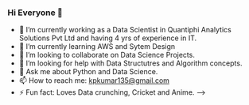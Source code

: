 ### Hi Everyone 👋

- 🔭 I’m currently working as a Data Scientist in Quantiphi Analytics Solutions Pvt Ltd and having 4 yrs of experience in IT.
- 🌱 I’m currently learning AWS and Sytem Design
- 👯 I’m looking to collaborate on Data Science Projects.
- 🤔 I’m looking for help with Data Structutres and Algorithm concepts.
- 💬 Ask me about Python and Data Science.
- 📫 How to reach me: kpkumar135@gmail.com
- ⚡ Fun fact: Loves Data crunching, Cricket and Anime.
-->
